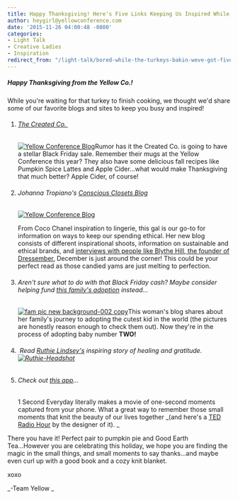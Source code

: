 ```yaml
---
title: Happy Thanksgiving! Here's Five Links Keeping Us Inspired While the Pie is Baking...
author: heygirl@yellowconference.com
date: '2015-11-26 04:00:48 -0800'
categories:
- Light Talk
- Creative Ladies
- Inspiration
redirect_from: "/light-talk/bored-while-the-turkeys-bakin-weve-got-five-inspirational-links-to-share-with-you/"
---
```


##### Happy Thanksgiving from the Yellow Co.!

While you're waiting for that turkey to finish cooking, we thought we'd share some of our favorite blogs and sites to keep you busy and inspired!

1.  ###### [The Created Co. ](http://thecreated.co/blogs/news)

    [![Yellow Conference Blog](https://yellow-blog-images.imgix.net/2015/11/IMG_5353.jpg)](https://yellow-blog-images.imgix.net/2015/11/IMG_5353.jpg)Rumor has it the Created Co. is going to have a stellar Black Friday sale. Remember their mugs at the Yellow Conference this year? They also have some delicious fall recipes like Pumpkin Spice Lattes and Apple Cider...what would make Thanksgiving that much better? Apple Cider, of course!

3.  ###### Johanna Tropiano's [Conscious Closets Blog](http://www.consciousclosets.co/)  
    [![Yellow Conference Blog](https://yellow-blog-images.imgix.net/2015/11/BotanicaWorkshop_for_ConsciousClosets-01.jpg)](https://yellow-blog-images.imgix.net/2015/11/BotanicaWorkshop_for_ConsciousClosets-01.jpg)

    From Coco Chanel inspiration to lingerie, this gal is our go-to for information on ways to keep our spending ethical. Her new blog consists of different inspirational shoots, information on sustainable and ethical brands, and [interviews with people like Blythe Hill, the founder of Dressember.](http://www.consciousclosets.co/blog/2015/10/27/conscious-closets-and-blythe-hill) December is just around the corner! This could be your perfect read as those candied yams are just melting to perfection.

5.  ###### Aren't sure what to do with that Black Friday cash? Maybe consider helping fund [this family's adoption](http://www.melinda-ann.com/search/label/Our%20House) instead...

    [![fam pic new background-002 copy](https://yellow-blog-images.imgix.net/2015/11/fam-pic-new-background-002-copy.jpg)](https://yellow-blog-images.imgix.net/2015/11/fam-pic-new-background-002-copy.jpg)This woman's blog shares about her family's journey to adopting the cutest kid in the world (the pictures are honestly reason enough to check them out). Now they're in the process of adopting baby number **TWO!**

7.  ######  Read [Ruthie Lindsey's](http://www.ruthielindsey.com/hello/) inspiring story of healing and gratitude. [![Ruthie-Headshot](https://yellow-blog-images.imgix.net/2015/11/Ruthie-Headshot.jpg)](https://yellow-blog-images.imgix.net/2015/11/Ruthie-Headshot.jpg)

9.  ###### Check out [this app](http://www.1secondeveryday.com/)...

    1 Second Everyday literally makes a movie of one-second moments captured from your phone. What a great way to remember those small moments that knit the beauty of our lives together _(and here's a [TED Radio Hour](http://www.npr.org/2015/06/19/414973612/can-you-remember-your-life-one-second-at-a-time) by the designer of it). _

There you have it! Perfect pair to pumpkin pie and Good Earth Tea...However you are celebrating this holiday, we hope you are finding the magic in the small things, and small moments to say thanks...and maybe even curl up with a good book and a cozy knit blanket.

xoxo

_-Team Yellow _

